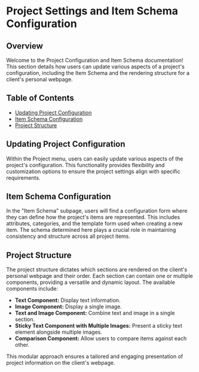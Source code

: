 # Project Settings and Item Schema Configuration

## Overview

Welcome to the Project Configuration and Item Schema documentation! This section details how users can update various aspects of a project's configuration, including the Item Schema and the rendering structure for a client's personal webpage.

## Table of Contents

- [Updating Project Configuration](#updating-project-configuration)
- [Item Schema Configuration](#item-schema-configuration)
- [Project Structure](#project-structure)

## Updating Project Configuration

Within the Project menu, users can easily update various aspects of the project's configuration. This functionality provides flexibility and customization options to ensure the project settings align with specific requirements.

## Item Schema Configuration

In the "Item Schema" subpage, users will find a configuration form where they can define how the project's items are represented. This includes attributes, categories, and the template form used when creating a new item. The schema determined here plays a crucial role in maintaining consistency and structure across all project items.

## Project Structure

The project structure dictates which sections are rendered on the client's personal webpage and their order. Each section can contain one or multiple components, providing a versatile and dynamic layout. The available components include:

- **Text Component:** Display text information.
- **Image Component:** Display a single image.
- **Text and Image Component:** Combine text and image in a single section.
- **Sticky Text Component with Multiple Images:** Present a sticky text element alongside multiple images.
- **Comparison Component:** Allow users to compare items against each other.

This modular approach ensures a tailored and engaging presentation of project information on the client's webpage.
